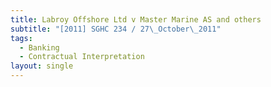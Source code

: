```yaml
---
title: Labroy Offshore Ltd v Master Marine AS and others
subtitle: "[2011] SGHC 234 / 27\_October\_2011"
tags:
  - Banking
  - Contractual Interpretation
layout: single
---
```


